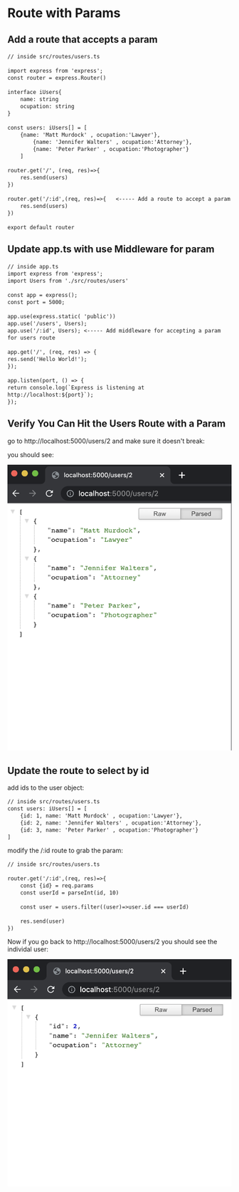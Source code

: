 <!-- ![set up](./src/images/webpack-babel-typescript-react.png?raw=true) -->

# Route with Params

## Add a route that accepts a param

    // inside src/routes/users.ts

    import express from 'express';
    const router = express.Router()

    interface iUsers{
        name: string
        ocupation: string
    }

    const users: iUsers[] = [
        {name: 'Matt Murdock' , ocupation:'Lawyer'},
            {name: 'Jennifer Walters' , ocupation:'Attorney'},
            {name: 'Peter Parker' , ocupation:'Photographer'}
        ]

    router.get('/', (req, res)=>{
        res.send(users)
    })

    router.get('/:id',(req, res)=>{   <----- Add a route to accept a param
        res.send(users)
    })

    export default router

## Update app.ts with use Middleware for param

    // inside app.ts
    import express from 'express';
    import Users from './src/routes/users'

    const app = express();
    const port = 5000;

    app.use(express.static( 'public'))
    app.use('/users', Users);
    app.use('/:id', Users); <----- Add middleware for accepting a param for users route

    app.get('/', (req, res) => {
    res.send('Hello World!');
    });

    app.listen(port, () => {
    return console.log(`Express is listening at http://localhost:${port}`);
    });

## Verify You Can Hit the Users Route with a Param

go to http://localhost:5000/users/2 and make sure it doesn't break:

you should see:

![set up](./server/readMeImages/route-with-param-verify-param.png?raw=true)

## Update the route to select by id

add ids to the user object:

    // inside src/routes/users.ts
    const users: iUsers[] = [
        {id: 1, name: 'Matt Murdock' , ocupation:'Lawyer'},
        {id: 2, name: 'Jennifer Walters' , ocupation:'Attorney'},
        {id: 3, name: 'Peter Parker' , ocupation:'Photographer'}
    ]

modify the /:id route to grab the param:

    // inside src/routes/users.ts

    router.get('/:id',(req, res)=>{
        const {id} = req.params
        const userId = parseInt(id, 10)

        const user = users.filter((user)=>user.id === userId)

        res.send(user)
    })

Now if you go back to http://localhost:5000/users/2 you should see the individal user:

![set up](./server/readMeImages/route-with-param-individ-user.png?raw=true)
